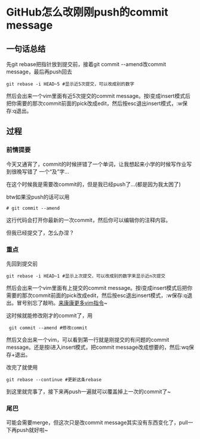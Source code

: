 # GitHub怎么改刚刚push的commit message

## 一句话总结

先git rebase把指针放到提交前，接着git commit --amend改commit message，最后再push回去

```shell
git rebase -i HEAD~5 #显示近5次提交，可以改成别的数字
```

然后会出来一个vim里面有近5次提交的commit message。按i变成insert模式后把你需要的那次commit前面的pick改成edit，然后按esc退出insert模式，:w保存:q退出。

## 过程

### 前情提要

今天又通宵了，commit的时候拼错了一个单词，让我想起来小学的时候写作业写到很晚写错了 一个“及”字...

在这个时候我是需要改commit的，但是我已经push了...(都是因为我太困了)

btw如果没push的话可以用

```shell
# git commit --amend
```

这行代码会打开你最新的一次commit，然后你可以编辑你的注释内容。

但我已经提交了，怎么办涅？

### 重点

先回到提交前

``` shell
git rebase -i HEAD~1 #显示上次提交，可以改成别的数字来显示近n次提交
```

然后会出来一个vim里面有上提交的commit message。按i变成insert模式后把你需要的那次commit前面的pick改成edit，然后按esc退出insert模式，:w保存:q退出。冒号别忘了敲哟。[来康康更多vim指令](https://blog.codepen.io/2014/02/21/vim-key-bindings/)~

这时候就能修改刚才的commit了，用

```shell
 git commit --amend #修改commit
```

然后又会出来一个vim，可以看到第一行就是刚提交的有问题的commit message。还是按i进入insert模式，把commit message改成想要的，然后:wq保存+退出。

改完了就使用

```shell
git rebase --continue #更新这条rebase
```

到这里就完事了，接下来再push一遍就可以覆盖掉上一次的commit了~

### 尾巴

可能会需要merge，但这次只是改commit message其实没有东西变化了，pull一下再push就好啦~

